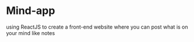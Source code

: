# Mind-app
using ReactJS to create a front-end website where you can post what is on your mind like notes
